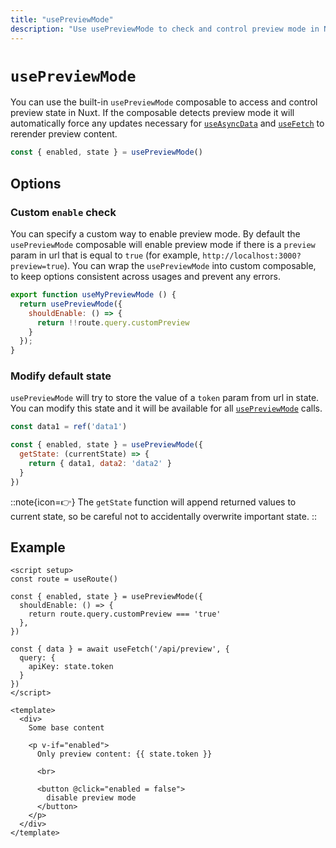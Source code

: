 ```yaml
---
title: "usePreviewMode"
description: "Use usePreviewMode to check and control preview mode in Nuxt"
---
```


# `usePreviewMode`

You can use the built-in `usePreviewMode` composable to access and control preview state in Nuxt. If the composable detects preview mode it will automatically force any updates necessary for [`useAsyncData`](/docs/api/composables/use-async-data) and [`useFetch`](/docs/api/composables/use-fetch) to rerender preview content.

```js
const { enabled, state } = usePreviewMode()
```

## Options

### Custom `enable` check

You can specify a custom way to enable preview mode. By default the `usePreviewMode` composable will enable preview mode if there is a `preview` param in url that is equal to `true` (for example, `http://localhost:3000?preview=true`). You can wrap the `usePreviewMode` into custom composable, to keep options consistent across usages and prevent any errors.

```js
export function useMyPreviewMode () {
  return usePreviewMode({
    shouldEnable: () => {
      return !!route.query.customPreview
    }
  });
}
```

### Modify default state

`usePreviewMode` will try to store the value of a `token` param from url in state. You can modify this state and it will be available for all [`usePreviewMode`](/docs/api/composables/use-preview-mode) calls.

```js
const data1 = ref('data1')

const { enabled, state } = usePreviewMode({
  getState: (currentState) => {
    return { data1, data2: 'data2' }
  }
})
```

::note{icon=👉}
The `getState` function will append returned values to current state, so be careful not to accidentally overwrite important state.
::

## Example

```vue [pages/some-page.vue]
<script setup>
const route = useRoute()

const { enabled, state } = usePreviewMode({
  shouldEnable: () => {
    return route.query.customPreview === 'true'
  },
})

const { data } = await useFetch('/api/preview', {
  query: {
    apiKey: state.token
  }
})
</script>

<template>
  <div>
    Some base content

    <p v-if="enabled">
      Only preview content: {{ state.token }}

      <br>

      <button @click="enabled = false">
        disable preview mode
      </button>
    </p>
  </div>
</template>
```
